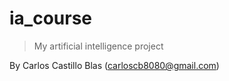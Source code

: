 # ia_course

> My artificial intelligence project

By Carlos Castillo Blas (carloscb8080@gmail.com)
